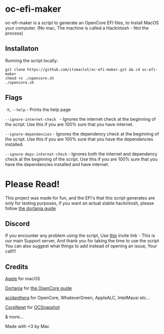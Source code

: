 # oc-efi-maker
oc-efi-maker is a script to generate an OpenCore EFI files, to Install MacOS your computer. (No mac, The machine is called a Hackintosh - Not the process)
## Installaton
Running the script locally:
```
git clone https://github.com/itsmaclol/oc-efi-maker.git && cd oc-efi-maker
chmod +x ./opencore.sh
./opencore.sh
```
## Flags
`-h`, `--help` - Prints the help page

`--ignore-internet-check ` - Ignores the internet check at the beginning of the script. Use this if you are 100% sure that you have internet.

`--ignore-dependencies` - Ignores the dependency check at the beginning of the script. Use this if you are 100% sure that you have the dependencies installed.

`--ignore-deps-internet-check` - Ignores both the internet and dependency check at the beginning of the script. Use this if you are 100% sure that you have the dependencies installed and have internet.

# Please Read!
This project was made for fun, and the EFI's that this script generates are only for testing purposes, if you want an actual stable hackintosh, please follow [the dortania guide](https://dortania.github.io/OpenCore-Install-Guide)

## Discord
If you encounter any problem using the script, Use [this](https://discord.gg/DKcuujJ6nt) invite link - This is our main Support server, And thank you for taking the time to use the script
You can also suggest what things to add instead of opening an issue, Your call!!!

## Credits
[Apple](https://apple.com) for macOS

[Dortania](https://github.com/dortania) for [the OpenCore guide](https://dortania.github.io/OpenCore-Install-Guide)

[acidanthera](https://github.com/acidanthera) for OpenCore, WhateverGreen, AppleALC, IntelMausi etc...

[CorpNewt](https://github.com/corpnewt) for [OCSnapshot](https://github.com/corpnewt/OCSnapshot)

& more...

Made with <3 by Mac
